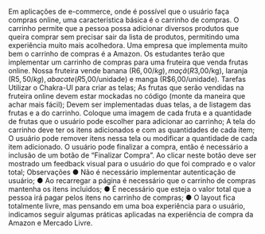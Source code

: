 Em aplicações de e-commerce, onde é possível que o usuário faça compras online, uma
característica básica é o carrinho de compras. O carrinho permite que a pessoa possa
adicionar diversos produtos que queira comprar sem precisar sair da lista de produtos,
permitindo uma experiência muito mais acolhedora.
Uma empresa que implementa muito bem o carrinho de compras é a Amazon.
Os estudantes terão que implementar um carrinho de compras para uma fruteira que venda
frutas online. Nossa fruteira vende banana (R$6,00/kg), maçã (R$3,00/kg), laranja
(R$5,50/kg), abacate (R$5,00/unidade) e manga (R$6,00/unidade).
Tarefas
Utilizar o Chakra-UI para criar as telas;
As frutas que serão vendidas na fruteira online devem estar mockadas no código
(monte da maneira que achar mais fácil);
Devem ser implementadas duas telas, a de listagem das frutas e a do carrinho.
Coloque uma imagem de cada fruta e a quantidade de frutas que o usuário pode
escolher para adicionar ao carrinho;
A tela do carrinho deve ter os itens adicionados e com as quantidades de cada item;
O usuário pode remover itens nessa tela ou modificar a quantidade de cada
item adicionado.
O usuário pode finalizar a compra, então é necessário a inclusão de um
botão de “Finalizar Compra”. Ao clicar neste botão deve ser mostrado um
feedback visual para o usuário do que foi comprado e o valor total;
Observações
● Não é necessário implementar autenticação de usuário;
● Ao recarregar a página é necessário que o carrinho de compras mantenha os itens
incluidos;
● É necessário que esteja o valor total que a pessoa irá pagar pelos itens no carrinho
de compras;
● O layout fica totalmente livre, mas pensando em uma boa experiência para o
usuário, indicamos seguir algumas práticas aplicadas na experiência de compra da
Amazon e Mercado Livre.

